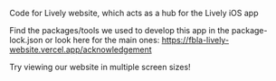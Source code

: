 Code for Lively website, which acts as a hub for the Lively iOS app

Find the packages/tools we used to develop this app in the package-lock.json or look here for the main ones: https://fbla-lively-website.vercel.app/acknowledgement

Try viewing our website in multiple screen sizes!
